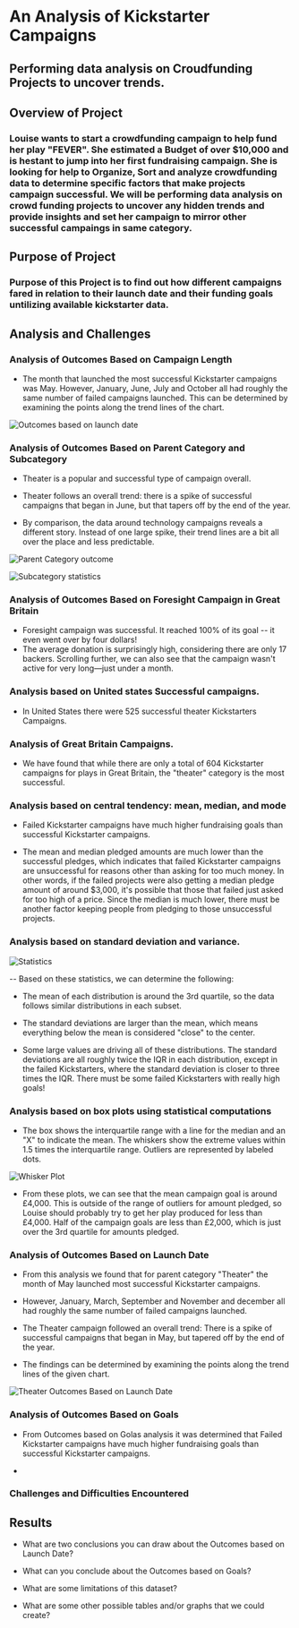 # An Analysis of Kickstarter Campaigns

## Performing data analysis on Croudfunding Projects to uncover trends.

## Overview of Project

### Louise wants to start a crowdfunding campaign to help fund her play "FEVER". She estimated a Budget of over $10,000 and is hestant to jump into her first fundraising campaign. She is looking for help to Organize, Sort and analyze crowdfunding data to determine specific factors that make projects campaign successful. We will be performing data analysis on crowd funding projects to uncover any hidden trends and provide insights and set her campaign to mirror other successful campaings in same category.

## Purpose of Project

### Purpose of this Project is to find out how different campaigns fared in relation to their launch date and their funding goals untilizing available kickstarter data.

## Analysis and Challenges

### Analysis of Outcomes Based on Campaign Length

*   The month that launched the most successful Kickstarter campaigns was May. However, January, June, July and October all had roughly the same number of failed campaigns launched. This can be determined by examining the points along the trend lines of the chart. 

![Outcomes based on launch date](Outcomes-based-on-launch-date.png)

### Analysis of Outcomes Based on Parent Category and Subcategory

* Theater is a popular and successful type of campaign overall. 

* Theater follows an overall trend: there is a spike of successful campaigns that began in June, but that tapers off by the end of the year. 

* By comparison, the data around technology campaigns reveals a different story. Instead of one large spike, their trend lines are a bit all over the place and less predictable.

![Parent Category outcome](Parent-Category-outcome.png)

![Subcategory statistics](Subcategory-statistics.png)

### Analysis of Outcomes Based on Foresight Campaign in Great Britain

*   Foresight campaign was successful. It reached 100% of its goal -- it even went over by four dollars!
*   The average donation is surprisingly high, considering there are only 17 backers. Scrolling further, we can also see that the campaign wasn't active for very long—just under a month.

### Analysis based on United states Successful campaigns.

*  In United States there were 525 successful theater Kickstarters Campaigns.

### Analysis of Great Britain Campaigns.

*   We have found that while there are only a total of 604 Kickstarter campaigns for plays in Great Britain, the "theater" category is the most successful.

### Analysis based on central tendency: mean, median, and mode

*   Failed Kickstarter campaigns have much higher fundraising goals than successful Kickstarter campaigns. 

*   The mean and median pledged amounts are much lower than the successful pledges, which indicates that failed Kickstarter campaigns are unsuccessful for reasons other than asking for too much money. In other words, if the failed projects were also getting a median pledge amount of around $3,000, it's possible that those that failed just asked for too high of a price. Since the median is much lower, there must be another factor keeping people from pledging to those unsuccessful projects. 

### Analysis based on standard deviation and variance.

![Statistics](data-1-5-2-statistical.png)

--   Based on these statistics, we can determine the following:

* The mean of each distribution is around the 3rd quartile, so the data follows similar distributions in each subset.

* The standard deviations are larger than the mean, which means everything below the mean is considered "close" to the center.

* Some large values are driving all of these distributions. The standard deviations are all roughly twice the IQR in each distribution, except in the failed Kickstarters, where the standard deviation is closer to three times the IQR. There must be some failed Kickstarters with really high goals!

### Analysis based on box plots using statistical computations

* The box shows the interquartile range with a line for the median and an "X" to indicate the mean. The whiskers show the extreme values within 1.5 times the interquartile range. Outliers are represented by labeled dots.

![Whisker Plot](data-1-5-4-labeled-dots.png)

*   From these plots, we can see that the mean campaign goal is around £4,000. This is outside of the range of outliers for amount pledged, so Louise should probably try to get her play produced for less than £4,000. Half of the campaign goals are less than £2,000, which is just over the 3rd quartile for amounts pledged.

### Analysis of Outcomes Based on Launch Date

*   From this analysis we found that for parent category "Theater" the month of May launched most successful Kickstarter campaigns.

*   However, January, March, September and November and december all had roughly the same number of failed campaigns launched. 

*   The Theater campaign followed an overall trend: There is a spike of successful campaigns that began in May, but tapered off by the end of the year. 

*   The findings can be determined by examining the points along the trend lines of the given chart. 

![Theater Outcomes Based on Launch Date](Theater_Outcomes_vs_Launch.png)

### Analysis of Outcomes Based on Goals

*   From Outcomes based on Golas analysis it was determined that Failed Kickstarter campaigns have much higher fundraising goals than successful Kickstarter campaigns.

*   

### Challenges and Difficulties Encountered

## Results

- What are two conclusions you can draw about the Outcomes based on Launch Date?

- What can you conclude about the Outcomes based on Goals?

- What are some limitations of this dataset?

- What are some other possible tables and/or graphs that we could create?
